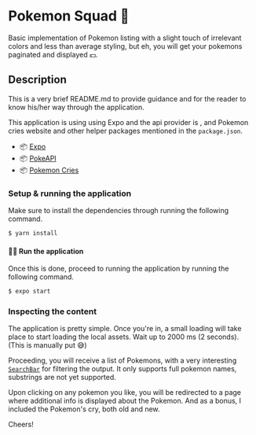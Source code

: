 # Pokemon Squad 📑

Basic implementation of Pokemon listing with a slight touch of irrelevant colors and less than average styling, but eh, you will get your pokemons paginated and displayed 💵.

## Description

This is a very brief README.md to provide guidance and for the reader to know his/her way through the application.

This application is using using Expo and the api provider is , and Pokemon cries website and other helper packages mentioned in the `package.json`.

- 📦 [Expo](https://expo.io/)
- 📦 [PokeAPI](https://pokeapi.co/docs/v2)
- 📦 [Pokemon Cries](https://pokemoncries.com)

### Setup & running the application

Make sure to install the dependencies through running the following command.

```sh
$ yarn install
```

#### 🏃‍♂️ Run the application

Once this is done, proceed to running the application by running the following command.

```sh
$ expo start
```

### Inspecting the content

The application is pretty simple. Once you're in, a small loading will take place to start loading the local assets. Wait up to 2000 ms (2 seconds). (This is manually put 😅)

Proceeding, you will receive a list of Pokemons, with a very interesting [`SearchBar`](https://github.com/react-native-vietnam/react-native-search-box) for filtering the output. It only supports full pokemon names, substrings are not yet supported.

Upon clicking on any pokemon you like, you will be redirected to a page where additional info is displayed about the Pokemon. And as a bonus, I included the Pokemon's cry, both old and new.

Cheers!
